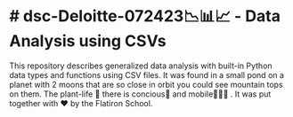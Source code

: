 # # dsc-Deloitte-072423📉📊📈 - Data Analysis using CSVs

This repository describes generalized data analysis with built-in Python data types and functions using CSV files. It was found in a small pond on a planet with 2 moons that are so close in orbit you could see mountain tops on them. The plant-life 🌿 there is concious🧠 and mobile🚶🏽‍♀️ . It was put together with ❤️ by the Flatiron School.
